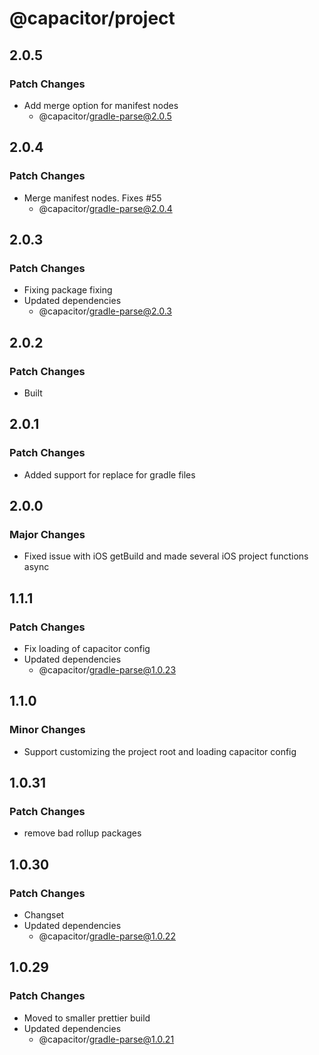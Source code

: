 # @capacitor/project

## 2.0.5

### Patch Changes

- Add merge option for manifest nodes
  - @capacitor/gradle-parse@2.0.5

## 2.0.4

### Patch Changes

- Merge manifest nodes. Fixes #55
  - @capacitor/gradle-parse@2.0.4

## 2.0.3

### Patch Changes

- Fixing package fixing
- Updated dependencies
  - @capacitor/gradle-parse@2.0.3

## 2.0.2

### Patch Changes

- Built

## 2.0.1

### Patch Changes

- Added support for replace for gradle files

## 2.0.0

### Major Changes

- Fixed issue with iOS getBuild and made several iOS project functions async

## 1.1.1

### Patch Changes

- Fix loading of capacitor config
- Updated dependencies
  - @capacitor/gradle-parse@1.0.23

## 1.1.0

### Minor Changes

- Support customizing the project root and loading capacitor config

## 1.0.31

### Patch Changes

- remove bad rollup packages

## 1.0.30

### Patch Changes

- Changset
- Updated dependencies
  - @capacitor/gradle-parse@1.0.22

## 1.0.29

### Patch Changes

- Moved to smaller prettier build
- Updated dependencies
  - @capacitor/gradle-parse@1.0.21
